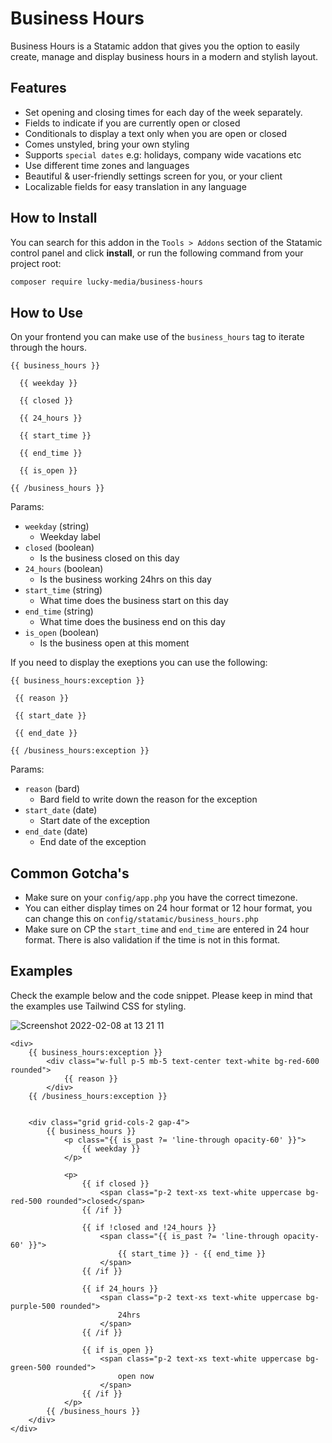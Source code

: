 # Business Hours

 Business Hours is a Statamic addon that gives you the option to easily create, manage and display business hours in a modern and stylish layout.

## Features

- Set opening and closing times for each day of the week separately.
- Fields to indicate if you are currently open or closed
- Conditionals to display a text only when you are open or closed
- Comes unstyled, bring your own styling
- Supports `special dates` e.g: holidays, company wide vacations etc
- Use different time zones and languages
- Beautiful & user-friendly settings screen for you, or your client
- Localizable fields for easy translation in any language

## How to Install

You can search for this addon in the `Tools > Addons` section of the Statamic control panel and click **install**, or run the following command from your project root:

``` bash
composer require lucky-media/business-hours
```

## How to Use

On your frontend you can make use of the `business_hours` tag to iterate through the hours.


```
{{ business_hours }}
  
  {{ weekday }}

  {{ closed }}

  {{ 24_hours }}

  {{ start_time }}
  
  {{ end_time }}

  {{ is_open }}

{{ /business_hours }}
```

Params:

* `weekday` (string)
  * Weekday label
* `closed` (boolean)
  * Is the business closed on this day
* `24_hours` (boolean)
  * Is the business working 24hrs on this day
* `start_time` (string)
  * What time does the business start on this day
* `end_time` (string)
  * What time does the business end on this day
* `is_open` (boolean)
  * Is the business open at this moment


If you need to display the exeptions you can use the following:

```antlers
{{ business_hours:exception }}

 {{ reason }}

 {{ start_date }}

 {{ end_date }}

{{ /business_hours:exception }}
```

Params:

* `reason` (bard)
  * Bard field to write down the reason for the exception
* `start_date` (date)
  * Start date of the exception
* `end_date` (date)
  * End date of the exception


## Common Gotcha's
- Make sure on your `config/app.php` you have the correct timezone.
- You can either display times on 24 hour format or 12 hour format, you can change this on `config/statamic/business_hours.php`
- Make sure on CP the `start_time` and `end_time` are entered in 24 hour format. There is also validation if the time is not in this format.

## Examples
Check the example below and the code snippet. Please keep in mind that the examples use Tailwind CSS for styling.

![Screenshot 2022-02-08 at 13 21 11](https://user-images.githubusercontent.com/11158157/152985979-aec8c318-7774-419d-b591-c44a66ab544a.png)

```antlers
<div>
    {{ business_hours:exception }}
        <div class="w-full p-5 mb-5 text-center text-white bg-red-600 rounded">
            {{ reason }}
        </div>
    {{ /business_hours:exception }}


    <div class="grid grid-cols-2 gap-4">
        {{ business_hours }}
            <p class="{{ is_past ?= 'line-through opacity-60' }}">
                {{ weekday }}
            </p>

            <p>
                {{ if closed }}
                    <span class="p-2 text-xs text-white uppercase bg-red-500 rounded">closed</span>
                {{ /if }}

                {{ if !closed and !24_hours }}
                    <span class="{{ is_past ?= 'line-through opacity-60' }}">
                        {{ start_time }} - {{ end_time }}
                    </span>
                {{ /if }}

                {{ if 24_hours }}
                    <span class="p-2 text-xs text-white uppercase bg-purple-500 rounded">
                        24hrs
                    </span>
                {{ /if }}

                {{ if is_open }}
                    <span class="p-2 text-xs text-white uppercase bg-green-500 rounded">
                        open now
                    </span>
                {{ /if }}
            </p>
        {{ /business_hours }}
    </div>
</div>
```
